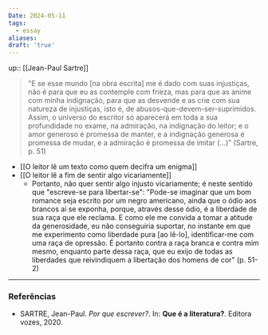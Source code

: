 ```yaml
---
Date: 2024-05-11
tags:
  - essay
aliases:
draft: 'true'
---
```


up:: [[Jean-Paul Sartre]]

> "E se esse mundo [na obra escrita] me é dado com suas injustiças, não é para que eu as contemple com frieza, mas para que as anime com minha indignação, para que as desvende e as crie com sua natureza de injustiças, isto é, de abusos-que-devem-ser-suprimidos. Assim, o universo do escritor só aparecerá em toda a sua profundidade no exame, na admiração, na indignação do leitor; e o amor generoso é promessa de manter, e a indignação generosa é promessa de mudar, e a admiração é promessa de imitar (...)" (Sartre, p. 51)

- [[O leitor lê um texto como quem decifra um enigma]]
- [[O leitor lê a fim de sentir algo vicariamente]]
	- Portanto, não quer sentir algo injusto vicariamente; é neste sentido que "escreve-se para libertar-se": "Pode-se imaginar que um bom romance seja escrito por um negro americano, ainda que o ódio aos brancos aí se exponha, porque, através desse ódio, é a liberdade de sua raça que ele reclama. E como ele me convida a tomar a atitude da generosidade, eu não conseguiria suportar, no instante em que me experimento como liberdade pura [ao lê-lo], identificar-me com uma raça de opressão. É portanto contra a raça branca e contra mim mesmo, enquanto parte dessa raça, que eu exijo de todas as liberdades que reivindiquem a libertação dos homens de cor" (p. 51-2)


---
### Referências
- SARTRE, Jean-Paul. *Por que escrever?*. In: **Que é a literatura?**. Editora vozes, 2020.